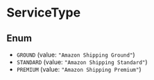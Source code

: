 # ServiceType

## Enum

* `GROUND` (value: `"Amazon Shipping Ground"`)
* `STANDARD` (value: `"Amazon Shipping Standard"`)
* `PREMIUM` (value: `"Amazon Shipping Premium"`)

